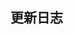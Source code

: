 <!--
 * @Description: In User Settings Edit
 * @Author: your name
 * @Date: 2019-08-15 17:03:39
 * @LastEditTime: 2019-09-03 19:06:00
 * @LastEditors: Please set LastEditors
 -->
## 更新日志

